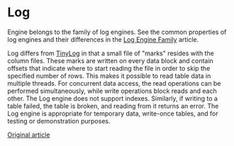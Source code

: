 # Log

Engine belongs to the family of log engines. See the common properties of log engines and their differences in the [Log Engine Family](log_family.md) article.


Log differs from [TinyLog](tinylog.md) in that a small file of "marks" resides with the column files. These marks are written on every data block and contain offsets that indicate where to start reading the file in order to skip the specified number of rows. This makes it possible to read table data in multiple threads.
For concurrent data access, the read operations can be performed simultaneously, while write operations block reads and each other.
The Log engine does not support indexes. Similarly, if writing to a table failed, the table is broken, and reading from it returns an error. The Log engine is appropriate for temporary data, write-once tables, and for testing or demonstration purposes.


[Original article](https://clickhouse.tech/docs/en/operations/table_engines/log/) <!--hide-->
